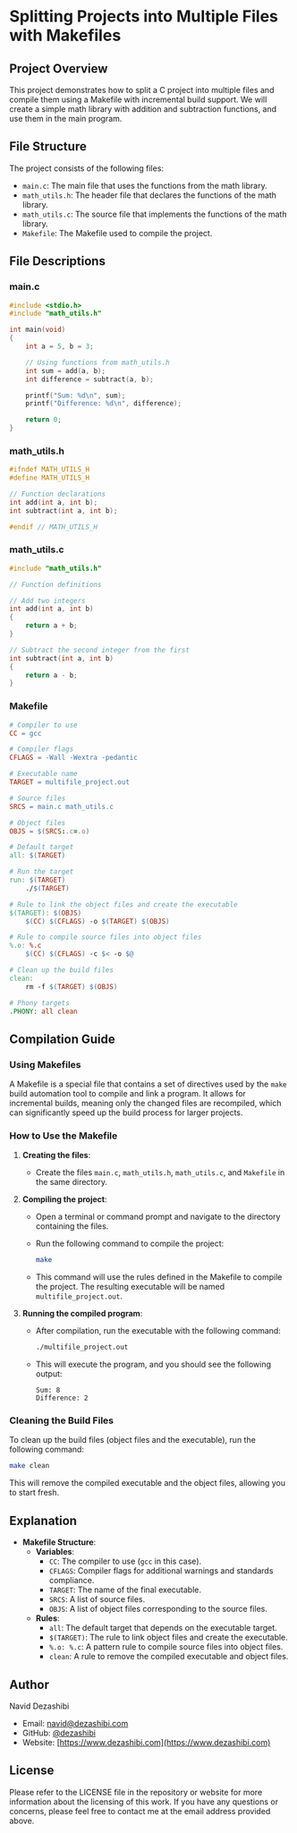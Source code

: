 # Splitting Projects into Multiple Files with Makefiles

## Project Overview

This project demonstrates how to split a C project into multiple files and compile them using a Makefile with incremental build support. We will create a simple math library with addition and subtraction functions, and use them in the main program.

## File Structure

The project consists of the following files:

- `main.c`: The main file that uses the functions from the math library.
- `math_utils.h`: The header file that declares the functions of the math library.
- `math_utils.c`: The source file that implements the functions of the math library.
- `Makefile`: The Makefile used to compile the project.

## File Descriptions

### main.c

```c
#include <stdio.h>
#include "math_utils.h"

int main(void)
{
    int a = 5, b = 3;

    // Using functions from math_utils.h
    int sum = add(a, b);
    int difference = subtract(a, b);

    printf("Sum: %d\n", sum);
    printf("Difference: %d\n", difference);

    return 0;
}
```

### math_utils.h

```c
#ifndef MATH_UTILS_H
#define MATH_UTILS_H

// Function declarations
int add(int a, int b);
int subtract(int a, int b);

#endif // MATH_UTILS_H
```

### math_utils.c

```c
#include "math_utils.h"

// Function definitions

// Add two integers
int add(int a, int b)
{
    return a + b;
}

// Subtract the second integer from the first
int subtract(int a, int b)
{
    return a - b;
}
```

### Makefile

```makefile
# Compiler to use
CC = gcc

# Compiler flags
CFLAGS = -Wall -Wextra -pedantic

# Executable name
TARGET = multifile_project.out

# Source files
SRCS = main.c math_utils.c

# Object files
OBJS = $(SRCS:.c=.o)

# Default target
all: $(TARGET)

# Run the target
run: $(TARGET)
    ./$(TARGET)

# Rule to link the object files and create the executable
$(TARGET): $(OBJS)
    $(CC) $(CFLAGS) -o $(TARGET) $(OBJS)

# Rule to compile source files into object files
%.o: %.c
    $(CC) $(CFLAGS) -c $< -o $@

# Clean up the build files
clean:
    rm -f $(TARGET) $(OBJS)

# Phony targets
.PHONY: all clean
```

## Compilation Guide

### Using Makefiles

A Makefile is a special file that contains a set of directives used by the `make` build automation tool to compile and link a program. It allows for incremental builds, meaning only the changed files are recompiled, which can significantly speed up the build process for larger projects.

### How to Use the Makefile

1. **Creating the files**:
    - Create the files `main.c`, `math_utils.h`, `math_utils.c`, and `Makefile` in the same directory.

2. **Compiling the project**:
    - Open a terminal or command prompt and navigate to the directory containing the files.
    - Run the following command to compile the project:

      ```sh
      make
      ```

    - This command will use the rules defined in the Makefile to compile the project. The resulting executable will be named `multifile_project.out`.

3. **Running the compiled program**:
    - After compilation, run the executable with the following command:

      ```sh
      ./multifile_project.out
      ```

    - This will execute the program, and you should see the following output:

      ```
      Sum: 8
      Difference: 2
      ```

### Cleaning the Build Files

To clean up the build files (object files and the executable), run the following command:

```sh
make clean
```

This will remove the compiled executable and the object files, allowing you to start fresh.

## Explanation

- **Makefile Structure**:
  - **Variables**:
    - `CC`: The compiler to use (`gcc` in this case).
    - `CFLAGS`: Compiler flags for additional warnings and standards compliance.
    - `TARGET`: The name of the final executable.
    - `SRCS`: A list of source files.
    - `OBJS`: A list of object files corresponding to the source files.
  - **Rules**:
    - `all`: The default target that depends on the executable target.
    - `$(TARGET)`: The rule to link object files and create the executable.
    - `%.o: %.c`: A pattern rule to compile source files into object files.
    - `clean`: A rule to remove the compiled executable and object files.

## Author

Navid Dezashibi

- Email: <navid@dezashibi.com>
- GitHub: [@dezashibi](https://github.com/dezashibi)
- Website: [https://www.dezashibi.com](https://www.dezashibi.com)

## License

Please refer to the LICENSE file in the repository or website for more information about the licensing of this work. If you have any questions or concerns, please feel free to contact me at the email address provided above.
